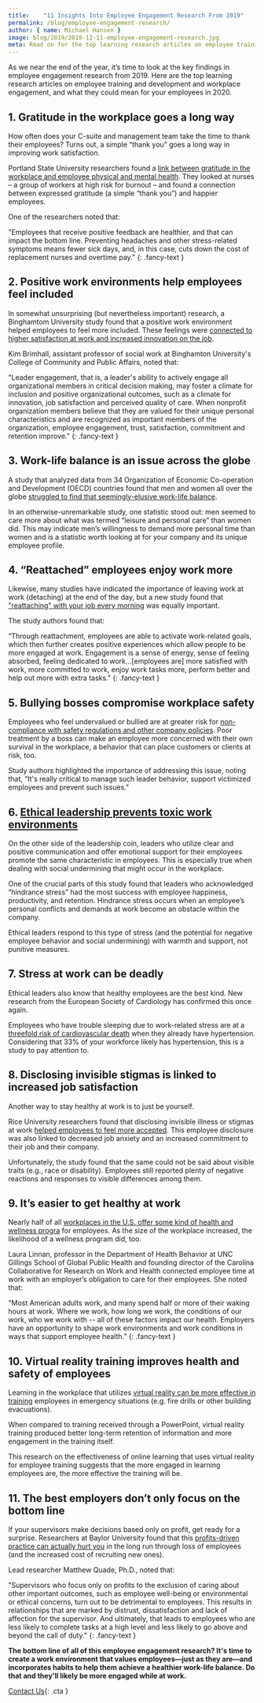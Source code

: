 ```yaml
---
title:    "11 Insights Into Employee Engagement Research From 2019"
permalink: /blog/employee-engagement-research/
author: { name: Michael Hansen }
image: blog/2019/2019-12-11-employee-engagement-research.jpg
meta: Read on for the top learning research articles on employee training and development and workplace engagement in 2019.
---
```


As we near the end of the year, it’s time to look at the key findings in employee engagement research from 2019. Here are the top learning research articles on employee training and development and workplace engagement, and what they could mean for your employees in 2020.

## 1. Gratitude in the workplace goes a long way

How often does your C-suite and management team take the time to thank their employees? Turns out, a simple “thank you” goes a long way in improving work satisfaction.

Portland State University researchers found a [link between gratitude in the workplace and employee physical and mental health](https://www.pdx.edu/sba/news/power-gratitude-workplace-psu-research-shows-expressing-gratitude-improves-physical-and-mental). They looked at nurses – a group of workers at high risk for burnout – and found a connection between expressed gratitude (a simple “thank you”) and happier employees. 

One of the researchers noted that:

"Employees that receive positive feedback are healthier, and that can impact the bottom line. Preventing headaches and other stress-related symptoms means fewer sick days, and, in this case, cuts down the cost of replacement nurses and overtime pay."
{: .fancy-text }

## 2. Positive work environments help employees feel included

In somewhat unsurprising (but nevertheless important) research, a Binghamtom University study found that a positive work environment helped employees to feel more included. These feelings were [connected to higher satisfaction at work and increased innovation on the job](https://www.binghamton.edu/news/story/1691/how-a-positive-work-environment-leads-to-feelings-of-inclusion-among-employ). 

Kim Brimhall, assistant professor of social work at Binghamton University's College of Community and Public Affairs, noted that: 

"Leader engagement, that is, a leader's ability to actively engage all organizational members in critical decision making, may foster a climate for inclusion and positive organizational outcomes, such as a climate for innovation, job satisfaction and perceived quality of care. When nonprofit organization members believe that they are valued for their unique personal characteristics and are recognized as important members of the organization, employee engagement, trust, satisfaction, commitment and retention improve.”
{: .fancy-text }

## 3. Work-life balance is an issue across the globe

A study that analyzed data from 34 Organization of Economic Co-operation and Development (OECD) countries found that men and women all over the globe [struggled to find that seemingly-elusive work-life balance](https://link.springer.com/article/10.1007%2Fs10902-019-00131-9).

In an otherwise-unremarkable study, one statistic stood out: men seemed to care more about what was termed “leisure and personal care” than women did. This may indicate men’s willingness to demand more personal time than women and is a statistic worth looking at for your company and its unique employee profile. 

## 4. “Reattached” employees enjoy work more

Likewise, many studies have indicated the importance of leaving work at work (detaching) at the end of the day, but a new study found that ["reattaching" with your job every morning](https://www.pdx.edu/clas/news/reattaching-work-just-important-detaching-work-study-finds) was equally important. 

The study authors found that:

“Through reattachment, employees are able to activate work-related goals, which then further creates positive experiences which allow people to be more engaged at work. Engagement is a sense of energy, sense of feeling absorbed, feeling dedicated to work…[employees are] more satisfied with work, more committed to work, enjoy work tasks more, perform better and help out more with extra tasks."
{: .fancy-text }

## 5. Bullying bosses compromise workplace safety

Employees who feel undervalued or bullied are at greater risk for [non-compliance with safety regulations and other company policies](https://www.pdx.edu/clas/news/workplace-safety-can-worsen-under-bullying-bosses-psu-study-finds). Poor treatment by a boss can make an employee more concerned with their own survival in the workplace, a behavior that can place customers or clients at risk, too. 

Study authors highlighted the importance of addressing this issue, noting that, “It's really critical to manage such leader behavior, support victimized employees and prevent such issues."

## 6. [Ethical leadership prevents toxic work environments](https://business.sdsu.edu/about/news/articles/2019/04/preventing-toxic-environments-through-leadership)

On the other side of the leadership coin, leaders who utilize clear and positive communication and offer emotional support for their employees promote the same characteristic in employees. This is especially true when dealing with social undermining that might occur in the workplace.

One of the crucial parts of this study found that leaders who acknowledged “hindrance stress” had the most success with employee happiness, productivity, and retention. Hindrance stress occurs when an employee’s personal conflicts and demands at work become an obstacle within the company. 

Ethical leaders respond to this type of stress (and the potential for negative employee behavior and social undermining) with warmth and support, not punitive measures. 

## 7. Stress at work can be deadly

Ethical leaders also know that healthy employees are the best kind. New research from the European Society of Cardiology has confirmed this once again.

Employees who have trouble sleeping due to work-related stress are at a [threefold risk of cardiovascular death](https://journals.sagepub.com/doi/10.1177/2047487319839183) when they already have hypertension. Considering that 33% of your workforce likely has hypertension, this is a study to pay attention to. 

## 8. Disclosing invisible stigmas is linked to increased job satisfaction

Another way to stay healthy at work is to just be yourself. 

Rice University researchers found that disclosing invisible illness or stigmas at work [helped employees to feel more accepted](https://news2.rice.edu/2019/02/25/be-yourself-at-work-its-healthier-and-more-productive/). This employee disclosure was also linked to decreased job anxiety and an increased commitment to their job and their company.

Unfortunately, the study found that the same could not be said about visible traits (e.g., race or disability). Employees still reported plenty of negative reactions and responses to visible differences among them.

## 9. It’s easier to get healthy at work

Nearly half of all [workplaces in the U.S. offer some kind of health and wellness progra](https://journals.sagepub.com/doi/10.1177/0890117119842047) for employees. As the size of the workplace increased, the likelihood of a wellness program did, too. 

Laura Linnan, professor in the Department of Health Behavior at UNC Gillings School of Global Public Health and founding director of the Carolina Collaborative for Research on Work and Health connected employee time at work with an employer’s obligation to care for their employees. She noted that: 

"Most American adults work, and many spend half or more of their waking hours at work. Where we work, how long we work, the conditions of our work, who we work with -- all of these factors impact our health. Employers have an opportunity to shape work environments and work conditions in ways that support employee health.”
{: .fancy-text }

## 10. Virtual reality training improves health and safety of employees 

Learning in the workplace that utilizes [virtual reality can be more effective in training](http://www.nottingham.ac.uk/news/virtual-reality-training-employee-safety) employees in emergency situations (e.g. fire drills or other building evacuations).

When compared to training received through a PowerPoint, virtual reality training produced better long-term retention of information and more engagement in the training itself. 

This research on the effectiveness of online learning that uses virtual reality for employee training suggests that the more engaged in learning employees are, the more effective the training will be.

## 11. The best employers don’t only focus on the bottom line

If your supervisors make decisions based only on profit, get ready for a surprise. Researchers at Baylor University found that this [profits-driven practice can actually hurt you](https://www.baylor.edu/mediacommunications/news.php?action=story&story=211538) in the long run through loss of employees (and the increased cost of recruiting new ones).

Lead researcher Matthew Quade, Ph.D., noted that:

"Supervisors who focus only on profits to the exclusion of caring about other important outcomes, such as employee well-being or environmental or ethical concerns, turn out to be detrimental to employees. This results in relationships that are marked by distrust, dissatisfaction and lack of affection for the supervisor. And ultimately, that leads to employees who are less likely to complete tasks at a high level and less likely to go above and beyond the call of duty."
{: .fancy-text }

<strong>The bottom line of all of this employee engagement research? It's time to create a work environment that values employees—just as they are—and incorporates habits to help them achieve a healthier work-life balance. Do that and they'll likely be more engaged while at work.</strong>

[Contact Us](/contact/ ){: .cta }